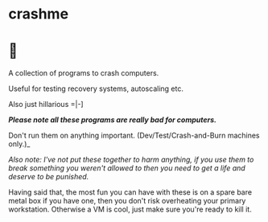 # crashme 
# 🤣
A collection of programs to crash computers.

Useful for testing recovery systems, autoscaling etc.

Also just hillarious =|-]


**_Please note all these programs are really bad for computers._**

Don't run them on anything important.  (Dev/Test/Crash-and-Burn machines only.)_


_Also note: I've not put these together to harm anything, if you use them to break something you weren't allowed to then you need to get a life and deserve to be punished._

Having said that, the most fun you can have with these is on a spare bare metal box if you have one, then you don't risk overheating your primary workstation.  Otherwise a VM is cool, just make sure you're ready to kill it.
